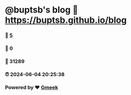 # @buptsb's blog :link: https://buptsb.github.io/blog 
### :page_facing_up: [5](https://buptsb.github.io/blog/tag.html) 
### :speech_balloon: 0 
### :hibiscus: 31289 
### :alarm_clock: 2024-06-04 20:25:38 
### Powered by :heart: [Gmeek](https://github.com/Meekdai/Gmeek)
